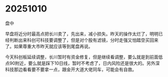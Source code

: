 # 20251010

盘中

早盘将近分时最高点把长川卖了，先出来，减小损失。昨天的操作太烂了，明明已经判断出来科创可科技要调整了，但是对个股有滤镜，分时走强又怕踏空买回来了。如果尊重大市昨天就应该等到尾盘再说。

今天科创板延续调整，长川暂时有资金修复，但是继续看调整，要么就是到前面低点90附近，要么就是踩下10日线，暂时不考虑了，日内风险还是很大的。另外深科技那边看看要不要拿一点，跟金开大道大佬同车，可能会有自救。
